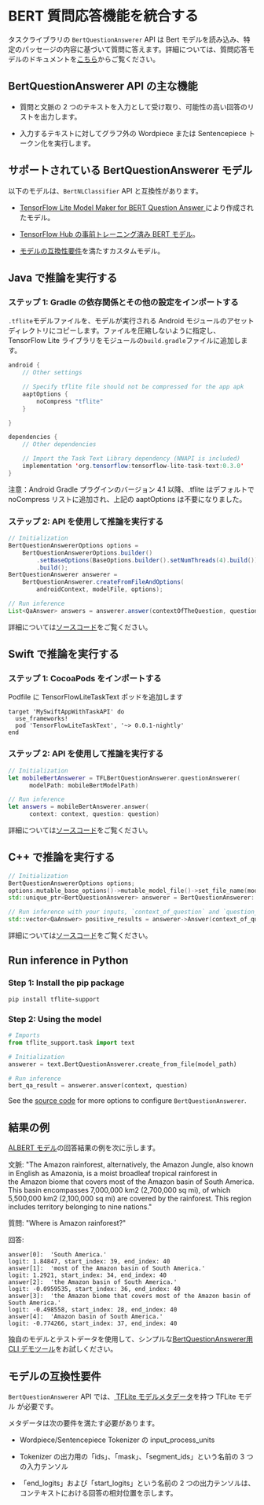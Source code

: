 # BERT 質問応答機能を統合する

タスクライブラリの `BertQuestionAnswerer` API は Bert モデルを読み込み、特定のパッセージの内容に基づいて質問に答えます。詳細については、質問応答モデルのドキュメントを<a href="../../examples/bert_qa/overview">こちら</a>からご覧ください。

## BertQuestionAnswerer API の主な機能

- 質問と文脈の 2 つのテキストを入力として受け取り、可能性の高い回答のリストを出力します。

- 入力するテキストに対してグラフ外の Wordpiece または Sentencepiece トークン化を実行します。

## サポートされている BertQuestionAnswerer モデル

以下のモデルは、`BertNLClassifier` API と互換性があります。

- [TensorFlow Lite Model Maker for BERT Question Answer ](https://www.tensorflow.org/lite/models/modify/model_maker/question_answer)により作成されたモデル。

- [TensorFlow Hub の事前トレーニング済み BERT モデル](https://tfhub.dev/tensorflow/collections/lite/task-library/bert-question-answerer/1)。

- [モデルの互換性要件](#model-compatibility-requirements)を満たすカスタムモデル。

## Java で推論を実行する

### ステップ 1: Gradle の依存関係とその他の設定をインポートする

`.tflite`モデルファイルを、モデルが実行される Android モジュールのアセットディレクトリにコピーします。ファイルを圧縮しないように指定し、TensorFlow Lite ライブラリをモジュールの`build.gradle`ファイルに追加します。

```java
android {
    // Other settings

    // Specify tflite file should not be compressed for the app apk
    aaptOptions {
        noCompress "tflite"
    }

}

dependencies {
    // Other dependencies

    // Import the Task Text Library dependency (NNAPI is included)
    implementation 'org.tensorflow:tensorflow-lite-task-text:0.3.0'
}
```

注意：Android Gradle プラグインのバージョン 4.1 以降、.tflite はデフォルトで noCompress リストに追加され、上記の aaptOptions は不要になりました。

### ステップ 2: API を使用して推論を実行する

```java
// Initialization
BertQuestionAnswererOptions options =
    BertQuestionAnswererOptions.builder()
        .setBaseOptions(BaseOptions.builder().setNumThreads(4).build())
        .build();
BertQuestionAnswerer answerer =
    BertQuestionAnswerer.createFromFileAndOptions(
        androidContext, modelFile, options);

// Run inference
List<QaAnswer> answers = answerer.answer(contextOfTheQuestion, questionToAsk);
```

詳細については[ソースコード](https://github.com/tensorflow/tflite-support/blob/master/tensorflow_lite_support/java/src/java/org/tensorflow/lite/task/text/qa/BertQuestionAnswerer.java)をご覧ください。

## Swift で推論を実行する

### ステップ 1: CocoaPods をインポートする

Podfile に TensorFlowLiteTaskText ポッドを追加します

```
target 'MySwiftAppWithTaskAPI' do
  use_frameworks!
  pod 'TensorFlowLiteTaskText', '~> 0.0.1-nightly'
end
```

### ステップ 2: API を使用して推論を実行する

```swift
// Initialization
let mobileBertAnswerer = TFLBertQuestionAnswerer.questionAnswerer(
      modelPath: mobileBertModelPath)

// Run inference
let answers = mobileBertAnswerer.answer(
      context: context, question: question)
```

詳細については[ソースコード](https://github.com/tensorflow/tflite-support/blob/master/tensorflow_lite_support/ios/task/text/qa/Sources/TFLBertQuestionAnswerer.h)をご覧ください。

## C++ で推論を実行する

```c++
// Initialization
BertQuestionAnswererOptions options;
options.mutable_base_options()->mutable_model_file()->set_file_name(model_path);
std::unique_ptr<BertQuestionAnswerer> answerer = BertQuestionAnswerer::CreateFromOptions(options).value();

// Run inference with your inputs, `context_of_question` and `question_to_ask`.
std::vector<QaAnswer> positive_results = answerer->Answer(context_of_question, question_to_ask);
```

詳細については[ソースコード](https://github.com/tensorflow/tflite-support/blob/master/tensorflow_lite_support/cc/task/text/bert_question_answerer.h)をご覧ください。

## Run inference in Python

### Step 1: Install the pip package

```
pip install tflite-support
```

### Step 2: Using the model

```python
# Imports
from tflite_support.task import text

# Initialization
answerer = text.BertQuestionAnswerer.create_from_file(model_path)

# Run inference
bert_qa_result = answerer.answer(context, question)
```

See the [source code](https://github.com/tensorflow/tflite-support/blob/master/tensorflow_lite_support/python/task/text/bert_question_answerer.py) for more options to configure `BertQuestionAnswerer`.

## 結果の例

[ALBERT モデル](https://tfhub.dev/tensorflow/lite-model/albert_lite_base/squadv1/1)の回答結果の例を次に示します。

文脈: "The Amazon rainforest, alternatively, the Amazon Jungle, also known in English as Amazonia, is a moist broadleaf tropical rainforest in the Amazon biome that covers most of the Amazon basin of South America. This basin encompasses 7,000,000 km2 (2,700,000 sq mi), of which 5,500,000 km2 (2,100,000 sq mi) are covered by the rainforest. This region includes territory belonging to nine nations."

質問: "Where is Amazon rainforest?"

回答:

```
answer[0]:  'South America.'
logit: 1.84847, start_index: 39, end_index: 40
answer[1]:  'most of the Amazon basin of South America.'
logit: 1.2921, start_index: 34, end_index: 40
answer[2]:  'the Amazon basin of South America.'
logit: -0.0959535, start_index: 36, end_index: 40
answer[3]:  'the Amazon biome that covers most of the Amazon basin of South America.'
logit: -0.498558, start_index: 28, end_index: 40
answer[4]:  'Amazon basin of South America.'
logit: -0.774266, start_index: 37, end_index: 40
```

独自のモデルとテストデータを使用して、シンプルな[BertQuestionAnswerer用 CLI デモツール](https://github.com/tensorflow/tflite-support/blob/master/tensorflow_lite_support/examples/task/text/desktop/README.md#bert-question-answerer)をお試しください。

## モデルの互換性要件

`BertQuestionAnswerer` API では、[ TFLite モデルメタデータ](../../models/convert/metadata)を持つ TFLite モデル が必要です。

メタデータは次の要件を満たす必要があります。

- Wordpiece/Sentencepiece Tokenizer の input_process_units

- Tokenizer の出力用の「ids」、「mask」、「segment_ids」という名前の 3 つの入力テンソル

- 「end_logits」および「start_logits」という名前の 2 つの出力テンソルは、コンテキストにおける回答の相対位置を示します。
